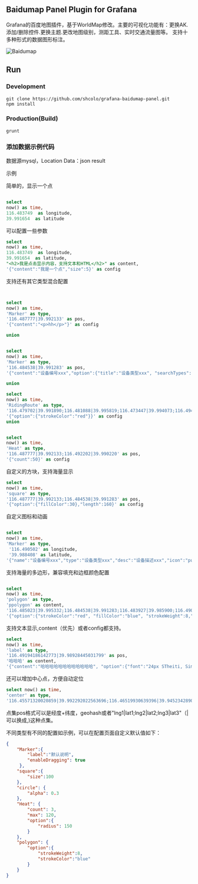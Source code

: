 ## Baidumap Panel Plugin for Grafana

Grafana的百度地图插件，基于WorldMap修改。主要的可视化功能有：更换AK.添加/删除控件.更换主题.更改地图级别，测距工具、实时交通流量图等。
支持十多种形式的数据图形标注。

![Baidumap](https://raw.githubusercontent.com/shcolo/grafana-baidumap-panel/master/src/images/baidumap.png)

## Run
### Development
```bush
git clone https://github.com/shcolo/grafana-baidumap-panel.git
npm install
```
### Production(Build)
```bush
grunt
```

### 添加数据示例代码

数据源mysql，Location Data：json result

示例

简单的，显示一个点
```SQL

select
now() as time,
116.483749  as longitude,
39.991654  as latitude
```

可以配置一些参数
```sql
select
now() as time, 
116.483749  as longitude,
39.991654  as latitude,
"<h2>我是点击显示内容，支持文本和HTML</h2>" as content,
'{"content":"我是一个点","size":5}' as config
```

支持还有其它类型混合配置

```SQL


select
now() as time, 
'Marker' as type,
'116.487777|39.992133' as pos,
'{"content":"<p>hh</p>"}' as config

union


select
now() as time, 
'Marker' as type,
'116.484538|39.991283' as pos,
'{"content":"设备编号xxx","option":{"title":"设备类型xxx", "searchTypes":[]},"desc":"设备描述xxx","icon":3,"label":"自定义图标0~9"}' as config

union

select
now() as time, 
'RidingRoute' as type,
'116.479702|39.991890;116.481088|39.995819;116.473447|39.994073;116.494455|39.986754' as pos,
'{"option":{"strokeColor":"red"}}' as config
union


select
now() as time, 
'Heat' as type,
'116.487777|39.992133;116.492202|39.990220' as pos,
'{"count":50}' as config


```

自定义的方块，支持海量显示
```SQL
select
now() as time, 
'square' as type,
'116.487777|39.992133;116.484538|39.991283' as pos,
'{"option":{"fillColor":30},"length":160}' as config
```

自定义图标和动画
```sql

select
now() as time, 
'Marker' as type,
 '116.490502' as longitude,
 '39.988408' as latitude,
'{"name":"设备编号xxx","type":"设备类型xxx","desc":"设备描述xxx","icon":"public/plugins/grafana-baidumap-panel/images/bike.png","animation":true}' as config

```

支持海量的多边形，兼容填充和边框颜色配置
```sql

select
now() as time, 
'polygon' as type,
'ppolygon' as content,
'116.485023|39.995332;116.484538|39.991283;116.483927|39.985900;116.490502|39.988408;116.490646|39.991946;116.485400|39.995442' as pos,
'{"option":{"strokeColor":"red", "fillColor":"blue", "strokeWeight":8,"strokeOpacity":0.5,"fillOpacity":0.1}}' as config

```

支持文本显示,content（优先）或者config都支持。
```sql
select
now() as time, 
'label' as type,
'116.49194186142773|39.98928445031799' as pos,
'哈哈哈' as content,
'{"content":"哈哈哈哈哈哈哈哈哈哈哈哈", "option":{"font":"24px STheiti, SimHei"}}' as config
```

还可以增加中心点，方便自动定位
```sql
select now() as time,
'center' as type,
'116.45571320020859|39.992292022563696;116.46519930639396|39.9452342890919' as pos
```

点集pos格式可以是经度+纬度，geohash或者"lng1|lat1;lng2|lat2;lng3|lat3"（|可以换成,)这种点集。

不同类型有不同的配置如示例，可以在配置页面自定义默认值如下：
```json
{
    "Marker":{
        "label":"默认说明",
        "enableDragging": true
     },
    "square":{
        "size":100
    },
    "circle": {
        "alpha": 0.3
    },
    "Heat": {
        "count": 3,
        "max": 120,
        "option":{
            "radius": 150
        }
    },
    "polygon": {
        "option":{
            "strokeWeight":8,
            "strokeColor":"blue"
        }
    }
}
```

